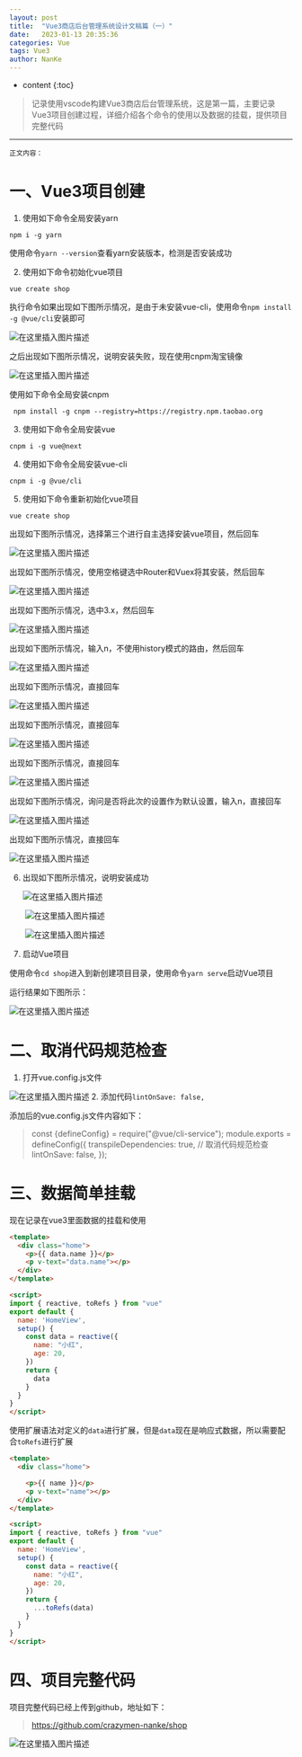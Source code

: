 ```yaml
---
layout: post
title:  "Vue3商店后台管理系统设计文稿篇（一）"
date:   2023-01-13 20:35:36
categories: Vue
tags: Vue3 
author: NanKe
---
```


* content
{:toc}
> 记录使用vscode构建Vue3商店后台管理系统，这是第一篇，主要记录Vue3项目创建过程，详细介绍各个命令的使用以及数据的挂载，提供项目完整代码



---

`正文内容：`

# 一、Vue3项目创建

 1. 使用如下命令全局安装yarn

  `npm i -g yarn`

  使用命令`yarn --version`查看yarn安装版本，检测是否安装成功

 2. 使用如下命令初始化vue项目

  `vue create shop`

  执行命令如果出现如下图所示情况，是由于未安装vue-cli，使用命令`npm install -g @vue/cli`安装即可

  ![在这里插入图片描述](https://raw.githubusercontent.com/crazymen-nanke/image/master/note/202303181456032.png)

  之后出现如下图所示情况，说明安装失败，现在使用cnpm淘宝镜像

  ![在这里插入图片描述](https://raw.githubusercontent.com/crazymen-nanke/image/master/note/202303181456277.png)

   使用如下命令全局安装cnpm

   ` npm install -g cnpm --registry=https://registry.npm.taobao.org`

3. 使用如下命令全局安装vue

  `cnpm i -g vue@next`

4. 使用如下命令全局安装vue-cli

  `cnpm i -g @vue/cli`

5. 使用如下命令重新初始化vue项目

  `vue create shop`

  出现如下图所示情况，选择第三个进行自主选择安装vue项目，然后回车

  ![在这里插入图片描述](https://raw.githubusercontent.com/crazymen-nanke/image/master/note/202303181456068.png)

  出现如下图所示情况，使用空格键选中Router和Vuex将其安装，然后回车

  ![在这里插入图片描述](https://raw.githubusercontent.com/crazymen-nanke/image/master/note/202303181456195.png)

  出现如下图所示情况，选中3.x，然后回车

  ![在这里插入图片描述](https://raw.githubusercontent.com/crazymen-nanke/image/master/note/202303181456125.png)

  出现如下图所示情况，输入n，不使用history模式的路由，然后回车

  ![在这里插入图片描述](https://raw.githubusercontent.com/crazymen-nanke/image/master/note/202303181456163.png)

  出现如下图所示情况，直接回车

  ![在这里插入图片描述](https://raw.githubusercontent.com/crazymen-nanke/image/master/note/202303181456293.png)

  出现如下图所示情况，直接回车

  ![在这里插入图片描述](https://raw.githubusercontent.com/crazymen-nanke/image/master/note/202303181456795.png)

  出现如下图所示情况，直接回车

  ![在这里插入图片描述](https://raw.githubusercontent.com/crazymen-nanke/image/master/note/202303181456603.png)

  出现如下图所示情况，询问是否将此次的设置作为默认设置，输入n，直接回车

  ![在这里插入图片描述](https://raw.githubusercontent.com/crazymen-nanke/image/master/note/202303181456538.png)

  出现如下图所示情况，直接回车

  ![在这里插入图片描述](https://raw.githubusercontent.com/crazymen-nanke/image/master/note/202303181456245.png)

6. 出现如下图所示情况，说明安装成功

    ![在这里插入图片描述](https://raw.githubusercontent.com/crazymen-nanke/image/master/note/202303181456750.png)

   ​      ![在这里插入图片描述](https://img-blog.csdnimg.cn/ec2ff042eb6a4bf5a46bc63e385b8316.png)

   ​      ![在这里插入图片描述](https://img-blog.csdnimg.cn/e05dbbe455f94f398519652f517535d1.png)

7. 启动Vue项目

  使用命令`cd shop`进入到新创建项目目录，使用命令`yarn serve`启动Vue项目

  运行结果如下图所示：

  ![在这里插入图片描述](https://raw.githubusercontent.com/crazymen-nanke/image/master/note/202303181456898.png)

# 二、取消代码规范检查

1. 打开vue.config.js文件

![在这里插入图片描述](https://raw.githubusercontent.com/crazymen-nanke/image/master/note/202303181500503.png)
2. 添加代码`lintOnSave: false,`

  添加后的vue.config.js文件内容如下：
> const {defineConfig} = require("@vue/cli-service");
> module.exports = defineConfig({
> transpileDependencies: true,
> // 取消代码规范检查
> lintOnSave: false,
> });

# 三、数据简单挂载
现在记录在vue3里面数据的挂载和使用
```html
<template>
  <div class="home">
    <p>{{ data.name }}</p>
    <p v-text="data.name"></p>
  </div>
</template>

<script>
import { reactive, toRefs } from "vue"
export default {
  name: 'HomeView',
  setup() {
    const data = reactive({
      name: "小红",
      age: 20,
    })
    return {
      data
    }
  }
}
</script>
```
使用扩展语法对定义的`data`进行扩展，但是`data`现在是响应式数据，所以需要配合`toRefs`进行扩展
```html
<template>
  <div class="home">

    <p>{{ name }}</p>
    <p v-text="name"></p>
  </div>
</template>

<script>
import { reactive, toRefs } from "vue"
export default {
  name: 'HomeView',
  setup() {
    const data = reactive({
      name: "小红",
      age: 20,
    })
    return {
      ...toRefs(data)
    }
  }
}
</script>
```
# 四、项目完整代码
项目完整代码已经上传到github，地址如下：
>https://github.com/crazymen-nanke/shop

![在这里插入图片描述](https://raw.githubusercontent.com/crazymen-nanke/image/master/note/202303181456644.png)

